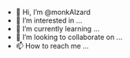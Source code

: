 - 👋 Hi, I’m @monkAIzard
- 👀 I’m interested in ...
- 🌱 I’m currently learning ...
- 💞️ I’m looking to collaborate on ...
- 📫 How to reach me ...

<!---
monkAIzard/monkAIzard is a ✨ special ✨ repository because its `README.md` (this file) appears on your GitHub profile.
You can click the Preview link to take a look at your changes.
--->
